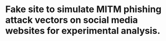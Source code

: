 # Fake site to simulate MITM phishing attack vectors on social media websites for experimental analysis.
